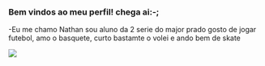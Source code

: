 ### Bem vindos ao meu perfil! chega ai:-; 

-Eu me chamo Nathan sou aluno da 2 serie do major prado 
gosto de jogar futebol, amo o basquete, curto bastamte o volei e ando bem de skate


![](https://tenor.com/pt-BR/view/ballin-cat-dunk-basketball-meme-gif-27081377)
